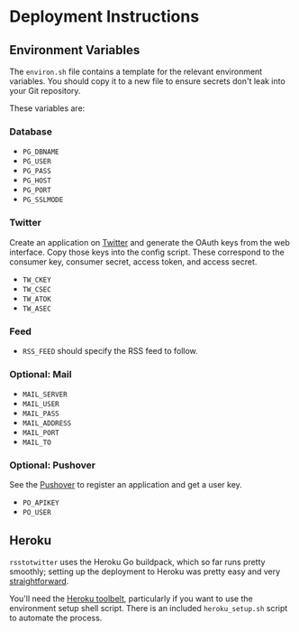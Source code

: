 # Deployment Instructions

## Environment Variables
The `environ.sh` file contains a template for the relevant environment 
variables. You should copy it to a new file to ensure secrets don't leak
into your Git repository.

These variables are:

### Database
* `PG_DBNAME`
* `PG_USER`
* `PG_PASS`
* `PG_HOST`
* `PG_PORT`
* `PG_SSLMODE`

### Twitter
Create an application on [Twitter](https://dev.twitter.com) and generate the
OAuth keys from the web interface. Copy those keys into the config script.
These correspond to the consumer key, consumer secret, access token, and
access secret.
* `TW_CKEY`
* `TW_CSEC`
* `TW_ATOK`
* `TW_ASEC`

### Feed
* `RSS_FEED` should specify the RSS feed to follow.

### Optional: Mail
* `MAIL_SERVER`
* `MAIL_USER`
* `MAIL_PASS`
* `MAIL_ADDRESS`
* `MAIL_PORT`
* `MAIL_TO`

### Optional: Pushover
See the [Pushover](https://www.pushover.net) to register an application and
get a user key.
* `PO_APIKEY`
* `PO_USER`

## Heroku
`rsstotwitter` uses the Heroku Go buildpack, which so far runs pretty smoothly;
setting up the deployment to Heroku was pretty easy and very
[straightforward](https://gist.github.com/299535bbf56bf3016cba).

You'll need the [Heroku toolbelt](https://toolbelt.heroku.com/), particularly
if you want to use the environment setup shell script. There is an included
`heroku_setup.sh` script to automate the process.
